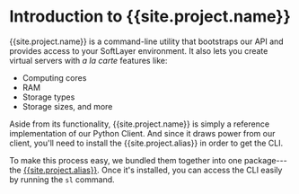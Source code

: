 # Introduction to {{site.project.name}}

{{site.project.name}} is a command-line utility that bootstraps our API and provides access to your SoftLayer environment. It also lets you create virtual servers with *a la carte* features like: 

* Computing cores
* RAM
* Storage types
* Storage sizes, and more

Aside from its functionality, {{site.project.name}} is simply a reference implementation of our Python Client. And since it draws power from our client, you'll need to install the {{site.project.alias}} in order to get the CLI. 

To make this process easy, we bundled them together into one package---the <a href="{{site.github.repository_url}}" target="_blank">{{site.project.alias}}</a>. Once it's installed, you can access the CLI easily by running the `sl` command.

